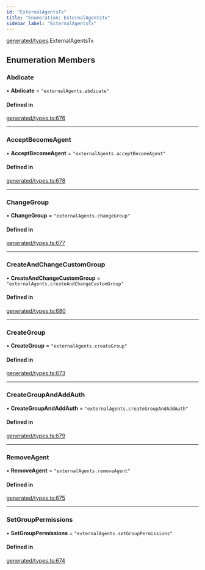```yaml
---
id: "ExternalAgentsTx"
title: "Enumeration: ExternalAgentsTx"
sidebar_label: "ExternalAgentsTx"
---
```


[generated/types](../../../../modules/Generated/Types/Types.md).ExternalAgentsTx

## Enumeration Members

### Abdicate

• **Abdicate** = ``"externalAgents.abdicate"``

#### Defined in

[generated/types.ts:676](https://github.com/PolymeshAssociation/polymesh-sdk/blob/5a778578/src/generated/types.ts#L676)

___

### AcceptBecomeAgent

• **AcceptBecomeAgent** = ``"externalAgents.acceptBecomeAgent"``

#### Defined in

[generated/types.ts:678](https://github.com/PolymeshAssociation/polymesh-sdk/blob/5a778578/src/generated/types.ts#L678)

___

### ChangeGroup

• **ChangeGroup** = ``"externalAgents.changeGroup"``

#### Defined in

[generated/types.ts:677](https://github.com/PolymeshAssociation/polymesh-sdk/blob/5a778578/src/generated/types.ts#L677)

___

### CreateAndChangeCustomGroup

• **CreateAndChangeCustomGroup** = ``"externalAgents.createAndChangeCustomGroup"``

#### Defined in

[generated/types.ts:680](https://github.com/PolymeshAssociation/polymesh-sdk/blob/5a778578/src/generated/types.ts#L680)

___

### CreateGroup

• **CreateGroup** = ``"externalAgents.createGroup"``

#### Defined in

[generated/types.ts:673](https://github.com/PolymeshAssociation/polymesh-sdk/blob/5a778578/src/generated/types.ts#L673)

___

### CreateGroupAndAddAuth

• **CreateGroupAndAddAuth** = ``"externalAgents.createGroupAndAddAuth"``

#### Defined in

[generated/types.ts:679](https://github.com/PolymeshAssociation/polymesh-sdk/blob/5a778578/src/generated/types.ts#L679)

___

### RemoveAgent

• **RemoveAgent** = ``"externalAgents.removeAgent"``

#### Defined in

[generated/types.ts:675](https://github.com/PolymeshAssociation/polymesh-sdk/blob/5a778578/src/generated/types.ts#L675)

___

### SetGroupPermissions

• **SetGroupPermissions** = ``"externalAgents.setGroupPermissions"``

#### Defined in

[generated/types.ts:674](https://github.com/PolymeshAssociation/polymesh-sdk/blob/5a778578/src/generated/types.ts#L674)
